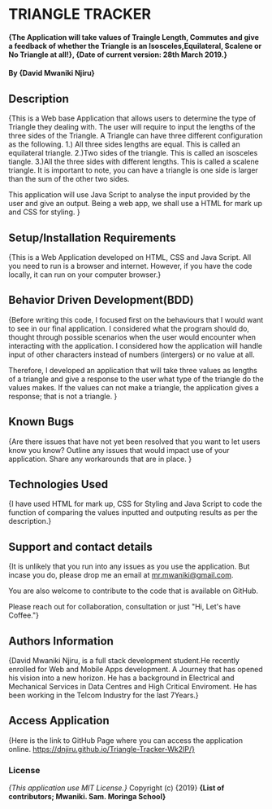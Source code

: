 # TRIANGLE TRACKER
#### {The Application will take values of Traingle Length, Commutes and give a feedback of whether the Triangle is an Isosceles,Equilateral, Scalene or No Triangle at all!}, {Date of current version: 28th March 2019.}
#### By **{David Mwaniki Njiru}**
## Description
{This is a Web base Application that allows users to determine the type of Triangle they dealing with. The user will require to input the lengths of the three sides of the Triangle. A Triangle can have three different configuration as the following.
1.) All three sides lengths are equal. This is called an equilateral triangle.
2.)Two sides of the triangle. This is called an isosceles tiangle.
3.)All the three sides with different lengths. This is called a scalene triangle.
It is important to note, you can have a triangle is one side is larger than the sum of the other two sides.

This application will use Java Script to analyse the input provided by the user and give an output. Being a web app, we shall use a HTML for mark up and CSS for styling. }
## Setup/Installation Requirements
{This is a Web Application developed on HTML, CSS and Java Script. All you need to run is a browser and internet. However, if you have the code locally, it can run on your computer browser.}
## Behavior Driven Development(BDD)
{Before writing this code, I focused first on the behaviours that I would want to see in our final application. I considered what the program should do, thought through possible scenarios when the user would encounter when interacting with the application. I considered how the application will handle input of other characters instead of numbers (intergers) or no value at all. 

Therefore, I developed an application that will take three values as lengths of a triangle and give a response to the user what type of the triangle do the values makes. If the values can not make a triangle, the application gives a response; that is not a triangle. }
## Known Bugs
{Are there issues that have not yet been resolved that you want to let users know you know? Outline any issues that would impact use of your application. Share any workarounds that are in place. }
## Technologies Used
{I have used HTML for mark up, CSS for Styling and Java Script to code the function of comparing the values inputted and outputing results as per the description.}
## Support and contact details
{It is unlikely that you run into any issues as you use the application. But incase you do, please drop me an email at mr.mwaniki@gmail.com.

You are also welcome to contribute to the code that is available on GitHub.

Please reach out for collaboration, consultation or just "Hi, Let's have Coffee."}

## Authors Information
{David Mwaniki Njiru, is a full stack development student.He recently enrolled for Web and Mobile Apps development. A Journey that has opened his vision into a new horizon. He has a background in Electrical and Mechanical Services in Data Centres and High Critical Enviroment. He has been working in the Telcom Industry for the last 7Years.}

## Access Application
{Here is the link to GitHub Page where you can access the application online.
https://dnjiru.github.io/Triangle-Tracker-Wk2IP/}

### License
*{This application use MIT License.}*
Copyright (c) {2019} **{List of contributors; Mwaniki. Sam. Moringa School}**
